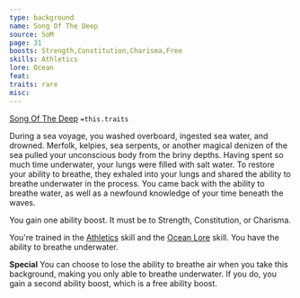 ```yaml
---
type: background
name: Song Of The Deep 
source: SoM
page: 31
boosts: Strength,Constitution,Charisma,Free
skills: Athletics
lore: Ocean
feat: 
traits: rare
misc: 
---
```


[Song Of The Deep](###%20Song%20Of%20The%20Deep)
`=this.traits`


During a sea voyage, you washed overboard, ingested sea water, and drowned. Merfolk, kelpies, sea serpents, or another magical denizen of the sea pulled your unconscious body from the briny depths. Having spent so much time underwater, your lungs were filled with salt water. To restore your ability to breathe, they exhaled into your lungs and shared the ability to breathe underwater in the process. You came back with the ability to breathe water, as well as a newfound knowledge of your time beneath the waves.

You gain one ability boost. It must be to Strength, Constitution, or Charisma.

You're trained in the [Athletics](Athletics) skill and the [Ocean Lore](Ocean%20Lore) skill. You have the ability to breathe underwater.

**Special** You can choose to lose the ability to breathe air when you take this background, making you only able to breathe underwater. If you do, you gain a second ability boost, which is a free ability boost.

